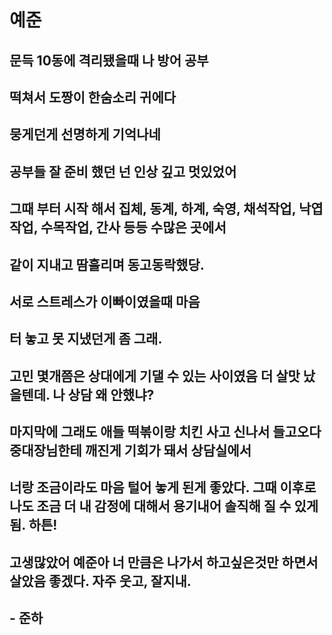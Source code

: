 # 예준



## 문득 10동에 격리됐을때 나 방어 공부 

## 떡쳐서 도짱이 한숨소리 귀에다 

## 뭉게던게 선명하게 기억나네 

## 공부들 잘 준비 했던 넌 인상 깊고 멋있었어



## 그때 부터 시작 해서 집체, 동계, 하계, 숙영, 채석작업, 낙엽작업, 수목작업, 간사 등등 수많은 곳에서

##  같이 지내고 땀흘리며 동고동락했당.



##  서로 스트레스가 이빠이였을때 마음 

## 터 놓고 못 지냈던게 좀 그래. 

## 고민 몇개쯤은 상대에게 기댈 수 있는 사이였음 더 살맛 났을텐데. 나 상담 왜 안했냐?



## 마지막에 그래도 애들 떡볶이랑 치킨 사고 신나서 들고오다 중대장님한테 깨진게 기회가 돼서 상담실에서

##  너랑 조금이라도 마음 털어 놓게 된게 좋았다. 그때 이후로 나도 조금 더 내 감정에 대해서 용기내어 솔직해 질 수 있게됨. 하튼!

##  

## 고생많았어 예준아  너 만큼은 나가서 하고싶은것만 하면서 살았음 좋겠다. 자주 웃고, 잘지내.

##  

##  - 준하